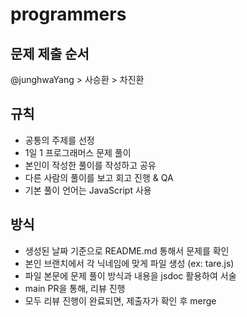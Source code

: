 # programmers
## 문제 제출 순서
@junghwaYang > 사승환 > 차진환
## 규칙
- 공통의 주제를 선정 
- 1일 1 프로그래머스 문제 풀이
- 본인이 작성한 풀이를 작성하고 공유
- 다른 사람의 풀이를 보고 회고 진행 & QA
- 기본 풀이 언어는 JavaScript 사용
## 방식
- 생성된 날짜 기준으로 README.md 통해서 문제를 확인
- 본인 브랜치에서 각 닉네임에 맞게 파일 생성 (ex: tare.js)
- 파일 본문에 문제 풀이 방식과 내용을 jsdoc 활용하여 서술
- main PR을 통해, 리뷰 진행
- 모두 리뷰 진행이 완료되면, 제출자가 확인 후 merge
